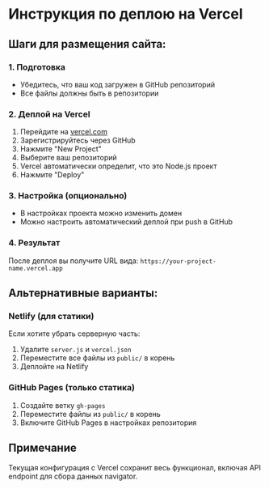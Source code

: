 # Инструкция по деплою на Vercel

## Шаги для размещения сайта:

### 1. Подготовка
- Убедитесь, что ваш код загружен в GitHub репозиторий
- Все файлы должны быть в репозитории

### 2. Деплой на Vercel
1. Перейдите на [vercel.com](https://vercel.com)
2. Зарегистрируйтесь через GitHub
3. Нажмите "New Project"
4. Выберите ваш репозиторий
5. Vercel автоматически определит, что это Node.js проект
6. Нажмите "Deploy"

### 3. Настройка (опционально)
- В настройках проекта можно изменить домен
- Можно настроить автоматический деплой при push в GitHub

### 4. Результат
После деплоя вы получите URL вида: `https://your-project-name.vercel.app`

## Альтернативные варианты:

### Netlify (для статики)
Если хотите убрать серверную часть:
1. Удалите `server.js` и `vercel.json`
2. Переместите все файлы из `public/` в корень
3. Деплойте на Netlify

### GitHub Pages (только статика)
1. Создайте ветку `gh-pages`
2. Переместите файлы из `public/` в корень
3. Включите GitHub Pages в настройках репозитория

## Примечание
Текущая конфигурация с Vercel сохранит весь функционал, включая API endpoint для сбора данных navigator. 